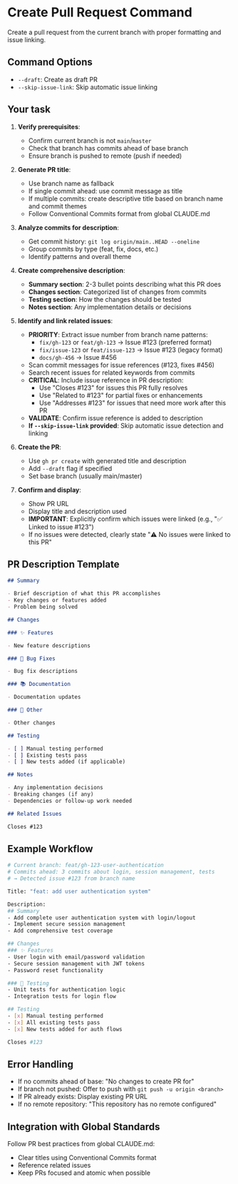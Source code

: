 # Create Pull Request Command

Create a pull request from the current branch with proper formatting and issue linking.

## Command Options

- `--draft`: Create as draft PR
- `--skip-issue-link`: Skip automatic issue linking

## Your task

1. **Verify prerequisites**:
   - Confirm current branch is not `main`/`master`
   - Check that branch has commits ahead of base branch
   - Ensure branch is pushed to remote (push if needed)

2. **Generate PR title**:
   - Use branch name as fallback
   - If single commit ahead: use commit message as title
   - If multiple commits: create descriptive title based on branch name and commit themes
   - Follow Conventional Commits format from global CLAUDE.md

3. **Analyze commits for description**:
   - Get commit history: `git log origin/main..HEAD --oneline`
   - Group commits by type (feat, fix, docs, etc.)
   - Identify patterns and overall theme

4. **Create comprehensive description**:
   - **Summary section**: 2-3 bullet points describing what this PR does
   - **Changes section**: Categorized list of changes from commits
   - **Testing section**: How the changes should be tested
   - **Notes section**: Any implementation details or decisions

5. **Identify and link related issues**:
   - **PRIORITY**: Extract issue number from branch name patterns:
     - `fix/gh-123` or `feat/gh-123` → Issue #123 (preferred format)
     - `fix/issue-123` or `feat/issue-123` → Issue #123 (legacy format)
     - `docs/gh-456` → Issue #456
   - Scan commit messages for issue references (#123, fixes #456)
   - Search recent issues for related keywords from commits
   - **CRITICAL**: Include issue reference in PR description:
     - Use "Closes #123" for issues this PR fully resolves
     - Use "Related to #123" for partial fixes or enhancements
     - Use "Addresses #123" for issues that need more work after this PR
   - **VALIDATE**: Confirm issue reference is added to description
   - **If `--skip-issue-link` provided**: Skip automatic issue detection and linking

6. **Create the PR**:
   - Use `gh pr create` with generated title and description
   - Add `--draft` flag if specified
   - Set base branch (usually main/master)

7. **Confirm and display**:
   - Show PR URL
   - Display title and description used
   - **IMPORTANT**: Explicitly confirm which issues were linked (e.g., "✅ Linked to issue #123")
   - If no issues were detected, clearly state "⚠️ No issues were linked to this PR"

## PR Description Template

```markdown
## Summary

- Brief description of what this PR accomplishes
- Key changes or features added
- Problem being solved

## Changes

### ✨ Features

- New feature descriptions

### 🐛 Bug Fixes

- Bug fix descriptions

### 📚 Documentation

- Documentation updates

### 🔧 Other

- Other changes

## Testing

- [ ] Manual testing performed
- [ ] Existing tests pass
- [ ] New tests added (if applicable)

## Notes

- Any implementation decisions
- Breaking changes (if any)
- Dependencies or follow-up work needed

## Related Issues

Closes #123
```

## Example Workflow

```bash
# Current branch: feat/gh-123-user-authentication
# Commits ahead: 3 commits about login, session management, tests
# → Detected issue #123 from branch name

Title: "feat: add user authentication system"

Description:
## Summary
- Add complete user authentication system with login/logout
- Implement secure session management
- Add comprehensive test coverage

## Changes
### ✨ Features
- User login with email/password validation
- Secure session management with JWT tokens
- Password reset functionality

### 🧪 Testing
- Unit tests for authentication logic
- Integration tests for login flow

## Testing
- [x] Manual testing performed
- [x] All existing tests pass
- [x] New tests added for auth flows

Closes #123
```

## Error Handling

- If no commits ahead of base: "No changes to create PR for"
- If branch not pushed: Offer to push with `git push -u origin <branch>`
- If PR already exists: Display existing PR URL
- If no remote repository: "This repository has no remote configured"

## Integration with Global Standards

Follow PR best practices from global CLAUDE.md:

- Clear titles using Conventional Commits format
- Reference related issues
- Keep PRs focused and atomic when possible
